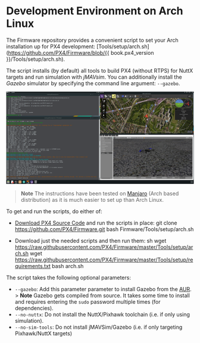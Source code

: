 # Development Environment on Arch Linux

The Firmware repository provides a convenient script to set your Arch installation up for PX4 development: [Tools/setup/arch.sh](https://github.com/PX4/Firmware/blob/{{ book.px4_version }}/Tools/setup/arch.sh).

The script installs (by default) all tools to build PX4 (without RTPS) for NuttX targets and run simulation with *jMAVsim*. You can additionally install the *Gazebo* simulator by specifying the command line argument: `--gazebo`.

![Gazebo on Arch](../../assets/simulation/gazebo/arch-gazebo.png)

> **Note** The instructions have been tested on [Manjaro](https://manjaro.org/) (Arch based distribution) as it is much easier to set up than Arch Linux.

To get and run the scripts, do either of:

- [Download PX4 Source Code](../setup/building_px4.md) and run the scripts in place: 
        git clone https://github.com/PX4/Firmware.git
        bash Firmware/Tools/setup/arch.sh

- Download just the needed scripts and then run them: 
        sh
        wget https://raw.githubusercontent.com/PX4/Firmware/master/Tools/setup/arch.sh
        wget https://raw.githubusercontent.com/PX4/Firmware/master/Tools/setup/requirements.txt
        bash arch.sh

The script takes the following optional parameters:

- `--gazebo`: Add this parameter parameter to install Gazebo from the [AUR](https://aur.archlinux.org/packages/gazebo/). > **Note** Gazebo gets compiled from source. It takes some time to install and requires entering the `sudo` password multiple times (for dependencies).
- `--no-nuttx`: Do not install the NuttX/Pixhawk toolchain (i.e. if only using simulation).
- `--no-sim-tools`: Do not install jMAVSim/Gazebo (i.e. if only targeting Pixhawk/NuttX targets)